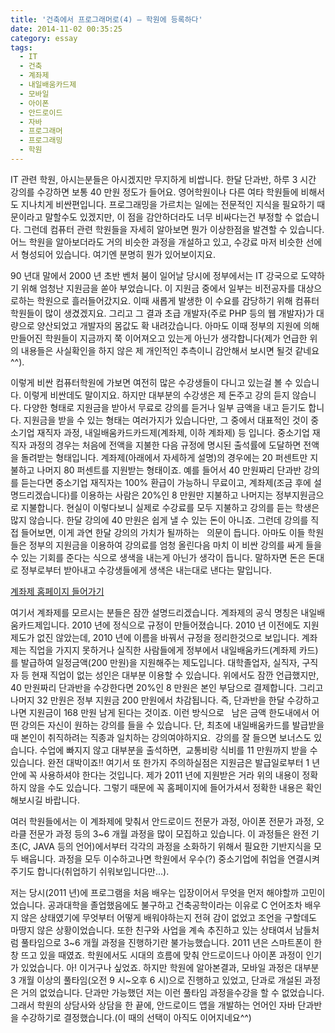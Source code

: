 ```yaml
---
title: '건축에서 프로그래머로(4) – 학원에 등록하다'
date: 2014-11-02 00:35:25
category: essay
tags:
  - IT
  - 건축
  - 계좌제
  - 내일배움카드제
  - 모바일
  - 아이폰
  - 안드로이드
  - 자바
  - 프로그래머
  - 프로그래밍
  - 학원
---
```


IT 관련 학원, 아시는분들은 아시겠지만 무지하게 비쌉니다. 한달 단과반, 하루 3 시간 강의를 수강하면 보통 40 만원 정도가 들어요. 영어학원이나 다른 여타 학원들에 비해서도 지나치게 비싼편입니다. 프로그래밍을 가르치는 일에는 전문적인 지식을 필요하기 때문이라고 말할수도 있겠지만, 이 점을 감안하더라도 너무 비싸다는건 부정할 수 없습니다. 그런데 컴퓨터 관련 학원들을 자세히 알아보면 뭔가 이상한점을 발견할 수 있습니다. 어느 학원을 알아보더라도 거의 비슷한 과정을 개설하고 있고, 수강료 마저 비슷한 선에서 형성되어 있습니다. 여기엔 분명히 뭔가 있어보이지요.

90 년대 말에서 2000 년 초반 벤처 붐이 일어날 당시에 정부에서는 IT 강국으로 도약하기 위해 엄청난 지원금을 쏟아 부었습니다. 이 지원금 중에서 일부는 비전공자를 대상으로하는 학원으로 흘러들어갔지요. 이때 새롭게 발생한 이 수요를 감당하기 위해 컴퓨터 학원들이 많이 생겼겠지요. 그리고 그 결과 초급 개발자(주로 PHP 등의 웹 개발자)가 대량으로 양산되었고 개발자의 몸값도 확 내려갔습니다. 아마도 이때 정부의 지원에 의해 만들어진 학원들이 지금까지 쭉 이어져오고 있는게 아닌가 생각합니다(제가 언급한 위의 내용들은 사실확인을 하지 않은 제 개인적인 추측이니 감안해서 보시면 될것 같네요^^).

이렇게 비싼 컴퓨터학원에 가보면 여전히 많은 수강생들이 다니고 있는걸 볼 수 있습니다. 이렇게 비싼데도 말이지요. 하지만 대부분의 수강생은 제 돈주고 강의 듣지 않습니다. 다양한 형태로 지원금을 받아서 무료로 강의를 듣거나 일부 금액을 내고 듣기도 합니다. 지원금을 받을 수 있는 형태는 여러가지가 있습니다만, 그 중에서 대표적인 것이 중소기업 재직자 과정, 내일배움카드카드제(계좌제, 이하 계좌제) 등 입니다. 중소기업 재직자 과정의 경우는 처음에 전액을 지불한 다음 규정에 명시된 출석률에 도달하면 전액을 돌려받는 형태입니다. 계좌제(아래에서 자세하게 설명)의 경우에는 20 퍼센트만 지불하고 나머지 80 퍼센트를 지원받는 형태이죠. 예를 들어서 40 만원짜리 단과반 강의를 듣는다면 중소기업 재직자는 100% 환급이 가능하니 무료이고, 계좌제(조금 후에 설명드리겠습니다)를 이용하는 사람은 20%인 8 만원만 지불하고 나머지는 정부지원금으로 지불합니다. 현실이 이렇다보니 실제로 수강료를 모두 지불하고 강의를 듣는 학생은 많지 않습니다. 한달 강의에 40 만원은 쉽게 낼 수 있는 돈이 아니죠. 그런데 강의를 직접 들어보면, 이게 과연 한달 강의의 가치가 될까하는   의문이 듭니다. 아마도 이들 학원들은 정부의 지원금을 이용하여 강의료를 엄청 올린다음 마치 이 비싼 강의를 싸게 들을 수 있는 기회를 준다는 식으로 생색을 내는게 아닌가 생각이 듭니다. 말하자면 돈은 돈대로 정부로부터 받아내고 수강생들에게 생색은 내는대로 낸다는 말입니다.

[계좌제 홈페이지 들어가기](http://www.hrd.go.kr/jsp/HRDP/main/index.jsp '계좌제 홈페이지')

여기서 계좌제를 모르시는 분들은 잠깐 설명드리겠습니다. 계좌제의 공식 명칭은 내일배움카드제입니다. 2010 년에 정식으로 규정이 만들어졌습니다. 2010 년 이전에도 지원 제도가 없진 않았는데, 2010 년에 이름을 바꿔서 규정을 정리한것으로 보입니다. 계좌제는 직업을 가지지 못하거나 실직한 사람들에게 정부에서 내일배움카드(계좌제 카드)를 발급하여 일정금액(200 만원)을 지원해주는 제도입니다. 대학졸업자, 실직자, 구직자 등 현재 직업이 없는 성인은 대부분 이용할 수 있습니다. 위에서도 잠깐 언급했지만, 40 만원짜리 단과반을 수강한다면 20%인 8 만원은 본인 부담으로 결제합니다. 그리고 나머지 32 만원은 정부 지원금 200 만원에서 차감됩니다. 즉, 단과반을 한달 수강하고나면 지원금이 168 만원 남게 된다는 것이죠. 이런 방식으로   남은 금액 한도내에서 어떤 강의든 자신이 원하는 강의를 들을 수 있습니다. 단, 최초에 내일배움카드를 발급받을 때 본인이 취직하려는 직종과 일치하는 강의여야하지요.  강의를 잘 들으면 보너스도 있습니다. 수업에 빠지지 않고 대부분을 출석하면,  교통비랑 식비를 11 만원까지 받을 수 있습니다. 완전 대박이죠!! 여기서 또 한가지 주의하실점은 지원금은 발급일로부터 1 년안에 꼭 사용하셔야 한다는 것입니다. 제가 2011 년에 지원받은 거라 위의 내용이 정확하지 않을 수도 있습니다. 그렇기 때문에 꼭 홈페이지에 들어가셔서 정확한 내용은 확인해보시길 바랍니다.

여러 학원들에서는 이 계좌제에 맞춰서 안드로이드 전문가 과정, 아이폰 전문가 과정, 오라클 전문가 과정 등의 3~6 개월 과정을 많이 모집하고 있습니다. 이 과정들은 완전 기초(C, JAVA 등의 언어)에서부터 각각의 과정을 소화하기 위해서 필요한 기반지식을 모두 배웁니다. 과정을 모두 이수하고나면 학원에서 우수(?) 중소기업에 취업을 연결시켜주기도 합니다(취업하기 쉬워보입니다만...).

저는 당시(2011 년)에 프로그램을 처음 배우는 입장이어서 무엇을 먼저 해야할까 고민이었습니다. 공과대학을 졸업했음에도 불구하고 건축공학이라는 이유로 C 언어조차 배우지 않은 상태였기에 무엇부터 어떻게 배워야하는지 전혀 감이 없었고 조언을 구할데도 마땅지 않은 상황이었습니다. 또한 친구와 사업을 계속 추진하고 있는 상태여서 남들처럼 풀타임으로 3~6 개월 과정을 진행하기란 불가능했습니다. 2011 년은 스마트폰이 한창 뜨고 있을 때였죠. 학원에서도 시대의 흐름에 맞춰 안드로이드나 아이폰 과정이 인기가 있었습니다. 아! 이거구나 싶었죠. 하지만 학원에 알아본결과, 모바일 과정은 대부분 3 개월 이상의 풀타임(오전 9 시~오후 6 시)으로 진행하고 있었고, 단과로 개설된 과정은 거의 없었습니다. 단과만 가능했던 저는 이런 풀타임 과정을수강을 할 수 없었습니다. 그래서 학원의 상담사와 상담을 한 끝에, 안드로이드 앱을 개발하는 언어인 자바 단과반을 수강하기로 결정했습니다.(이 때의 선택이 아직도 이어지네요^^)
